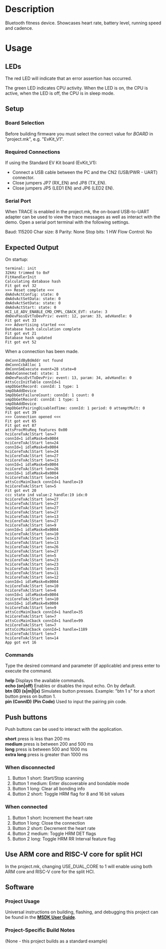 # Description

Bluetooth fitness device. Showcases heart rate, battery level, running speed and cadence.

# Usage

## LEDs

The red LED will indicate that an error assertion has occurred.  

The green LED indicates CPU activity. When the LED is on, the CPU is active, when the LED
is off, the CPU is in sleep mode.

## Setup

### Board Selection

Before building firmware you must select the correct value for _BOARD_  in "project.mk", e.g. "EvKit\_V1".

### Required Connections
If using the Standard EV Kit board (EvKit\_V1):
-   Connect a USB cable between the PC and the CN2 (USB/PWR - UART) connector.
-   Close jumpers JP7 (RX_EN) and JP8 (TX_EN).
-   Close jumpers JP5 (LED1 EN) and JP6 (LED2 EN).


### Serial Port
When TRACE is enabled in the project.mk, the on-board USB-to-UART adapter can be used to view
the trace messages as well as interact with the demo. Open a serial port terminal
with the following settings.

Baud:             115200
Char size:        8
Parity:           None
Stop bits:        1
HW Flow Control:  No


## Expected Output

On startup:
```
terminal: init
32kHz trimmed to 0xF
FitHandlerInit
Calculating database hash
Fit got evt 32
>>> Reset complete <<<
dmAdvActConfig: state: 0
dmAdvActSetData: state: 0
dmAdvActSetData: state: 0
dmAdvActStart: state: 0
HCI_LE_ADV_ENABLE_CMD_CMPL_CBACK_EVT: state: 3
dmDevPassEvtToDevPriv: event: 12, param: 33, advHandle: 0
Fit got evt 33
>>> Advertising started <<<
Database hash calculation complete
Fit got evt 21
Database hash updated
Fit got evt 52
```

When a connection has been made.
```
dmConnIdByBdAddr not found
dmConnCcbAlloc 1
dmConnSmExecute event=28 state=0
dmAdvConnected: state: 1
dmDevPassEvtToDevPriv: event: 13, param: 34, advHandle: 0
AttsCccInitTable connId=1
smpDbGetRecord: connId: 1 type: 1
smpDbAddDevice
SmpDbGetFailureCount: connId: 1 count: 0
smpDbGetRecord: connId: 1 type: 1
smpDbAddDevice
SmpDbGetPairingDisabledTime: connId: 1 period: 0 attemptMult: 0
Fit got evt 39
>>> Connection opened <<<
Fit got evt 65
Fit got evt 87
attsProcMtuReq features 0x00
hciCoreTxAclStart len=7
connId=1 idleMask=0x0004
hciCoreTxAclStart len=24
connId=1 idleMask=0x0004
hciCoreTxAclStart len=24
hciCoreTxAclStart len=27
hciCoreTxAclStart len=13
connId=1 idleMask=0x0004
hciCoreTxAclStart len=26
connId=1 idleMask=0x0004
hciCoreTxAclStart len=14
attsCccMainCback connId=1 handle=19
hciCoreTxAclStart len=5
Fit got evt 20
ccc state ind value:2 handle:19 idx:0
hciCoreTxAclStart len=27
hciCoreTxAclStart len=27
hciCoreTxAclStart len=27
hciCoreTxAclStart len=27
hciCoreTxAclStart len=13
hciCoreTxAclStart len=27
hciCoreTxAclStart len=9
connId=1 idleMask=0x0004
hciCoreTxAclStart len=10
hciCoreTxAclStart len=13
hciCoreTxAclStart len=13
hciCoreTxAclStart len=26
hciCoreTxAclStart len=27
hciCoreTxAclStart len=5
hciCoreTxAclStart len=23
hciCoreTxAclStart len=23
hciCoreTxAclStart len=23
hciCoreTxAclStart len=11
hciCoreTxAclStart len=12
connId=1 idleMask=0x0004
hciCoreTxAclStart len=10
hciCoreTxAclStart len=6
connId=1 idleMask=0x0004
hciCoreTxAclStart len=10
connId=1 idleMask=0x0004
hciCoreTxAclStart len=9
attsCccMainCback connId=1 handle=35
hciCoreTxAclStart len=7
attsCccMainCback connId=1 handle=99
hciCoreTxAclStart len=7
attsCccMainCback connId=1 handle=1189
hciCoreTxAclStart len=7
hciCoreTxAclStart len=14
App got evt 16
```

### Commands
Type the desired command and parameter (if applicable) and press enter to execute the command.  

__help__  Displays the available commands.  
__echo (on|off)__ Enables or disables the input echo. On by default.  
__btn (ID) (s|m|l|x)__ Simulates button presses. Example: "btn 1 s" for a short button press on button 1.  
__pin (ConnID) (Pin Code)__ Used to input the pairing pin code.  

## Push buttons
Push buttons can be used to interact with the application.

__short__ press is less than 200 ms  
__medium__ press is between 200 and 500 ms  
__long__ press is between 500 and 1000 ms  
__extra long__ press is greater than 1000 ms  

### When disconnected
1. Button 1 short: Start/Stop scanning
2. Button 1 medium: Enter discoverable and bondable mode
3. Button 1 long: Clear all bonding info
4. Button 2 short: Toggle HRM flag for 8 and 16 bit values

### When connected
1. Button 1 short: Increment the heart rate
2. Button 1 long: Close the connection
3. Button 2 short: Decrement the heart rate
4. Button 2 medium: Toggle HRM DET flags
5. Button 2 long: Toggle HRM RR Interval feature flag


## Use ARM core and RISC-V core for split HCI
In the project.mk, changing USE_DUAL_CORE to 1 will enable using both ARM core and RISC-V core for the split HCI.



## Software

### Project Usage

Universal instructions on building, flashing, and debugging this project can be found in the **[MSDK User Guide](https://analog-devices-msdk.github.io/msdk/USERGUIDE/)**.

### Project-Specific Build Notes

(None - this project builds as a standard example)

